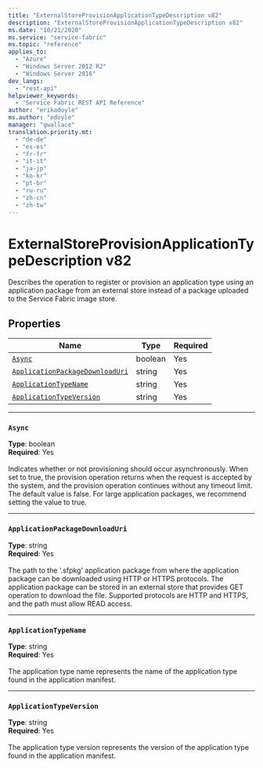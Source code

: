 ```yaml
---
title: "ExternalStoreProvisionApplicationTypeDescription v82"
description: "ExternalStoreProvisionApplicationTypeDescription v82"
ms.date: "10/21/2020"
ms.service: "service-fabric"
ms.topic: "reference"
applies_to: 
  - "Azure"
  - "Windows Server 2012 R2"
  - "Windows Server 2016"
dev_langs: 
  - "rest-api"
helpviewer_keywords: 
  - "Service Fabric REST API Reference"
author: "erikadoyle"
ms.author: "edoyle"
manager: "gwallace"
translation.priority.mt: 
  - "de-de"
  - "es-es"
  - "fr-fr"
  - "it-it"
  - "ja-jp"
  - "ko-kr"
  - "pt-br"
  - "ru-ru"
  - "zh-cn"
  - "zh-tw"
---
```

# ExternalStoreProvisionApplicationTypeDescription v82

Describes the operation to register or provision an application type using an application package from an external store instead of a package uploaded to the Service Fabric image store.

## Properties
| Name | Type | Required |
| --- | --- | --- |
| [`Async`](#async) | boolean | Yes |
| [`ApplicationPackageDownloadUri`](#applicationpackagedownloaduri) | string | Yes |
| [`ApplicationTypeName`](#applicationtypename) | string | Yes |
| [`ApplicationTypeVersion`](#applicationtypeversion) | string | Yes |

____
### `Async`
__Type__: boolean <br/>
__Required__: Yes<br/>
<br/>
Indicates whether or not provisioning should occur asynchronously. When set to true, the provision operation returns when the request is accepted by the system, and the provision operation continues without any timeout limit. The default value is false. For large application packages, we recommend setting the value to true.

____
### `ApplicationPackageDownloadUri`
__Type__: string <br/>
__Required__: Yes<br/>
<br/>
The path to the '.sfpkg' application package from where the application package can be downloaded using HTTP or HTTPS protocols. The application package can be stored in an external store that provides GET operation to download the file. Supported protocols are HTTP and HTTPS, and the path must allow READ access.

____
### `ApplicationTypeName`
__Type__: string <br/>
__Required__: Yes<br/>
<br/>
The application type name represents the name of the application type found in the application manifest.

____
### `ApplicationTypeVersion`
__Type__: string <br/>
__Required__: Yes<br/>
<br/>
The application type version represents the version of the application type found in the application manifest.
